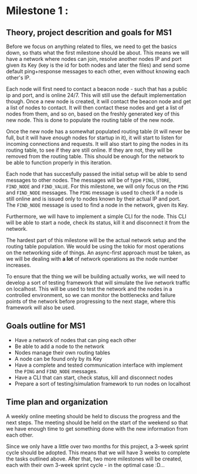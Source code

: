 # Milestone 1 :

## Theory, project descrition and goals for MS1

Before we focus on anything related to files, we need to get the basics down, so thats what the first milestone should
be about.
This means we will have a network where
nodes can join, resolve another nodes IP and port given its Key (key is the id for both nodes and later the files)
and send some default ping+response messages to each other, even without knowing each other's IP.

Each node will first need to contact a beacon node - such that has a public ip and port, and is online 24/7. This
will still use the default implementation though. Once a new node is created, it will contact the beacon node and
get a list of nodes to contact. It will then contact these nodes and get a list of nodes from them, and so on, based on
the freshly generated key of this new node. This is done to populate the routing table of the new node.

Once the new node has a somewhat populated routing table (it will never be full, but it will have *enough* nodes
for startup in it), it will start to listen for incoming connections and requests. It will also start to ping the nodes
in its
routing table, to see if they are still online. If they are not, they will be removed from the routing table. This
should
be enough for the network to be able to function properly in this iteration.

Each node that has succesfully passed the initial setup will be able to send messages to other nodes. The messages
will be of type `PING`, `STORE`, `FIND_NODE` and `FIND_VALUE`. For this milestone, we will only focus on the `PING`
and `FIND_NODE` messages. The `PING` message is used to check if a node is still online and is issued only to nodes
known by their actual IP and port. The `FIND_NODE` message is used to find a node in the network, given its Key.

Furthermore, we will have to implement a simple CLI for the node. This CLI will be able to start a node, check its
status, kill it and disconnect it from the network.

The hardest part of this milestone will be the actual network setup and the routing table population. We would be using
the tokio for most operations on the networking side of things. An async-first approach must be taken, as we will be
dealing with **a lot** of network operations as the node number increases.

To ensure that the thing we will be building actually works, we will need to develop a sort of testing framework that
will simulate the live network traffic on localhost. This will be used to test the network and the nodes in a controlled
environment, so we can monitor the bottlenecks and failure points of the network before progressing to the next stage,
where
this framework will also be used.

## Goals outline for MS1

- Have a network of nodes that can ping each other
- Be able to add a node to the network
- Nodes manage their own routing tables
- A node can be found only by its Key
- Have a complete and tested communication interface with implement the `PING` and `FIND_NODE` messages.
- Have a CLI that can start, check status, kill and disconnect nodes
- Prepare a sort of testing/simulation framework to run nodes on localhost

## Time plan and organization

A weekly online meeting should be held to discuss the progress and the next steps. The meeting should be held on the
start of the weekend so that we have enough time to get something done with the new information from each other.

Since we only have a little over two months for this project, a 3-week sprint cycle should be adopted. This means that
we will have 3 weeks to complete the tasks outlined above. After that, two more milestones will be created, each with
their own 3-week sprint cycle - in the optimal case :D...